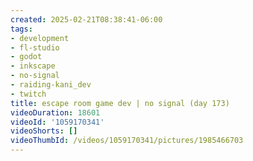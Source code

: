 ```yaml
---
created: 2025-02-21T08:38:41-06:00
tags:
- development
- fl-studio
- godot
- inkscape
- no-signal
- raiding-kani_dev
- twitch
title: escape room game dev | no signal (day 173)
videoDuration: 18601
videoId: '1059170341'
videoShorts: []
videoThumbId: /videos/1059170341/pictures/1985466703
---
```

